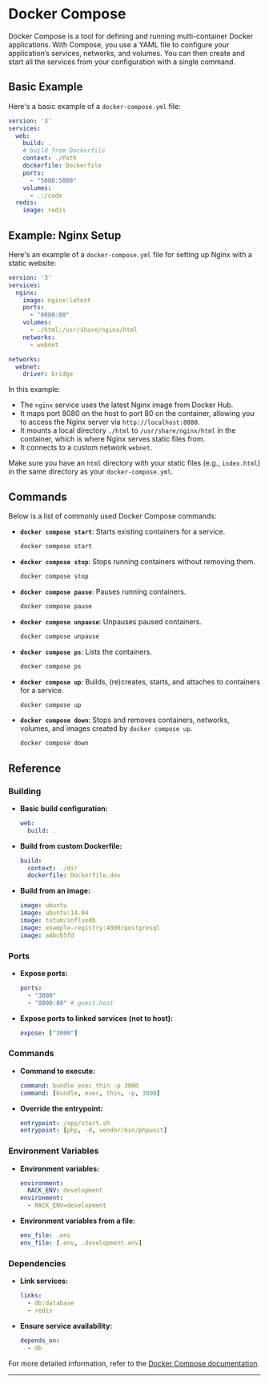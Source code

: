 # Docker Compose

Docker Compose is a tool for defining and running multi-container Docker applications. With Compose, you use a YAML file to configure your application’s services, networks, and volumes. You can then create and start all the services from your configuration with a single command.

## Basic Example

Here's a basic example of a `docker-compose.yml` file:

```yaml
version: '3'
services:
  web:
    build: .
    # build from Dockerfile
    context: ./Path
    dockerfile: Dockerfile
    ports:
      - "5000:5000"
    volumes:
      - .:/code
  redis:
    image: redis
```

## Example: Nginx Setup

Here's an example of a `docker-compose.yml` file for setting up Nginx with a static website:

```yaml
version: '3'
services:
  nginx:
    image: nginx:latest
    ports:
      - "8080:80"
    volumes:
      - ./html:/usr/share/nginx/html
    networks:
      - webnet

networks:
  webnet:
    driver: bridge
```

In this example:

- The `nginx` service uses the latest Nginx image from Docker Hub.
- It maps port 8080 on the host to port 80 on the container, allowing you to access the Nginx server via `http://localhost:8080`.
- It mounts a local directory `./html` to `/usr/share/nginx/html` in the container, which is where Nginx serves static files from.
- It connects to a custom network `webnet`.

Make sure you have an `html` directory with your static files (e.g., `index.html`) in the same directory as your `docker-compose.yml`.

## Commands

Below is a list of commonly used Docker Compose commands:

- **`docker compose start`**: Starts existing containers for a service.

  ```bash
  docker compose start
  ```

- **`docker compose stop`**: Stops running containers without removing them.

  ```bash
  docker compose stop
  ```

- **`docker compose pause`**: Pauses running containers.

  ```bash
  docker compose pause
  ```

- **`docker compose unpause`**: Unpauses paused containers.

  ```bash
  docker compose unpause
  ```

- **`docker compose ps`**: Lists the containers.

  ```bash
  docker compose ps
  ```

- **`docker compose up`**: Builds, (re)creates, starts, and attaches to containers for a service.

  ```bash
  docker compose up
  ```

- **`docker compose down`**: Stops and removes containers, networks, volumes, and images created by `docker compose up`.

  ```bash
  docker compose down
  ```

## Reference

### Building

- **Basic build configuration:**

  ```yaml
  web:
    build: .
  ```

- **Build from custom Dockerfile:**

  ```yaml
  build:
    context: ./dir
    dockerfile: Dockerfile.dev
  ```

- **Build from an image:**

  ```yaml
  image: ubuntu
  image: ubuntu:14.04
  image: tutum/influxdb
  image: example-registry:4000/postgresql
  image: a4bc65fd
  ```

### Ports

- **Expose ports:**

  ```yaml
  ports:
    - "3000"
    - "8000:80" # guest:host
  ```

- **Expose ports to linked services (not to host):**

  ```yaml
  expose: ["3000"]
  ```

### Commands

- **Command to execute:**

  ```yaml
  command: bundle exec thin -p 3000
  command: [bundle, exec, thin, -p, 3000]
  ```

- **Override the entrypoint:**

  ```yaml
  entrypoint: /app/start.sh
  entrypoint: [php, -d, vendor/bin/phpunit]
  ```

### Environment Variables

- **Environment variables:**

  ```yaml
  environment:
    RACK_ENV: development
  environment:
    - RACK_ENV=development
  ```

- **Environment variables from a file:**

  ```yaml
  env_file: .env
  env_file: [.env, .development.env]
  ```

### Dependencies

- **Link services:**

  ```yaml
  links:
    - db:database
    - redis
  ```

- **Ensure service availability:**

  ```yaml
  depends_on:
    - db
  ```

For more detailed information, refer to the [Docker Compose documentation](https://docs.docker.com/compose/).

---